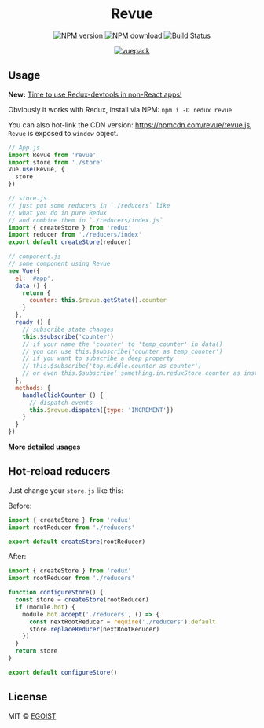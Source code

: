 <h1 align="center">Revue</h1>

<p align="center">
  <a href="https://www.npmjs.com/package/revue">
    <img src="https://camo.githubusercontent.com/b145895dcb12693255d3b4b371446ea6b73fa357/68747470733a2f2f696d672e736869656c64732e696f2f6e706d2f762f72657675652e737667" alt="NPM version" style="max-width:100%;">
  </a>
  <a href="https://www.npmjs.com/package/revue">
    <img src="https://camo.githubusercontent.com/49a99ffd8da7a0793e1d648f859792e9b1db45fa/68747470733a2f2f696d672e736869656c64732e696f2f6e706d2f646d2f72657675652e737667" alt="NPM download" style="max-width:100%;"></a>
  <a href="https://semaphoreci.com/egoist/revue">
    <img src="https://camo.githubusercontent.com/76d2c0872d04fb30683774e965ed8c717959ef77/68747470733a2f2f73656d6170686f726563692e636f6d2f6170692f76312f70726f6a656374732f39383639643839662d313632312d343831332d386331362d3663663065373465623862622f3633333038322f62616467652e737667" alt="Build Status" style="max-width:100%;">
  </a>
</p>

<p align="center">
  <a href="https://github.com/egoist/vuepack">
    <img src="https://cloud.githubusercontent.com/assets/8784712/11776407/cb9d0838-a281-11e5-8d75-c6b2a7c9978f.png" alt="vuepack">
  </a>
</p>

## Usage

**New:** [Time to use Redux-devtools in non-React apps!](https://github.com/egoist/redux-devtools-script)

Obviously it works with Redux, install via NPM: `npm i -D redux revue`

You can also hot-link the CDN version: https://npmcdn.com/revue/revue.js, `Revue` is exposed to `window` object.

```javascript
// App.js
import Revue from 'revue'
import store from './store'
Vue.use(Revue, {
  store
})

// store.js
// just put some reducers in `./reducers` like
// what you do in pure Redux
// and combine them in `./reducers/index.js`
import { createStore } from 'redux'
import reducer from './reducers/index'
export default createStore(reducer)

// component.js
// some component using Revue
new Vue({
  el: '#app',
  data () {
    return {
      counter: this.$revue.getState().counter
    }
  },
  ready () {
    // subscribe state changes
    this.$subscribe('counter')
    // if your name the 'counter' to 'temp_counter' in data()
    // you can use this.$subscribe('counter as temp_counter')
    // if you want to subscribe a deep property
    // this.$subscribe('top.middle.counter as counter')
    // or even this.$subscribe('something.in.reduxStore.counter as instance.somewhere.counter')
  },
  methods: {
    handleClickCounter () {
      // dispatch events
      this.$revue.dispatch({type: 'INCREMENT'})
    }
  }
})
```

[**More detailed usages**](/src)

## Hot-reload reducers

Just change your `store.js` like this:

Before:

```javascript
import { createStore } from 'redux'
import rootReducer from './reducers'

export default createStore(rootReducer)
```

After:

```javascript
import { createStore } from 'redux'
import rootReducer from './reducers'

function configureStore() {
  const store = createStore(rootReducer)
  if (module.hot) {
    module.hot.accept('./reducers', () => {
      const nextRootReducer = require('./reducers').default
      store.replaceReducer(nextRootReducer)
    })
  }
  return store
}

export default configureStore()
```

## License

MIT &copy; [EGOIST](https://github.com/egoist)
